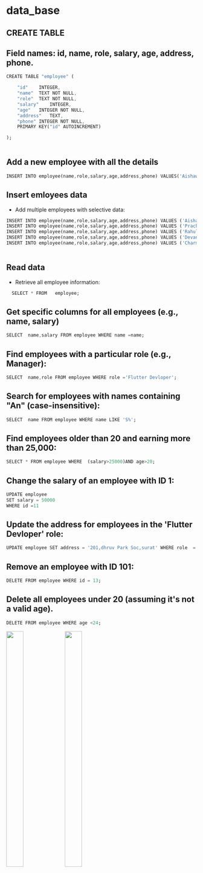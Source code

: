 # data_base

## CREATE TABLE
## Field names: id, name, role, salary, age, address, phone.
```dart
CREATE TABLE "employee" (

	"id"	INTEGER,
	"name"	TEXT NOT NULL,
	"role"	TEXT NOT NULL,
	"salary"	INTEGER,
	"age"	INTEGER NOT NULL,
	"address"	TEXT,
	"phone"	INTEGER NOT NULL,
	PRIMARY KEY("id" AUTOINCREMENT)

);
 
``` 

## Add a new employee with all the details
```dart
INSERT INTO employee(name,role,salary,age,address,phone) VALUES('Aishawarya','Flutter Developer',100000,20,'201,dhruv Park Soc,surat',2538172972);
```
## Insert emloyees data
- Add multiple employees with selective data:
```dart
INSERT INTO employee(name,role,salary,age,address,phone) VALUES ('Aishawarya','Flutter Developer',100000,20,'201,dhruv Park Soc,surat',2538172972);
INSERT INTO employee(name,role,salary,age,address,phone) VALUES ('Prachi','Flutter Developer',50000,21,'6501,shanti nagar , surat' , 361728134);
INSERT INTO employee(name,role,salary,age,address,phone) VALUES ('Rahul','FullStack Develoer',60000,25,'167,Shree ji society,surat',1357278342);
INSERT INTO employee(name,role,salary,age,address,phone) VALUES ('Devanshu','Ui-Ux Designer',80000,25,'100,Parvat Gam,surat',1362738274);
INSERT INTO employee(name,role,salary,age,address,phone) VALUES ('Charmi','Ui-Ux Designer',90000,23,'502,ShivDarshan society,surat',136772883);
 
``` 

## Read data
- Retrieve all employee information:
```dart
  SELECT * FROM   employee;
```
## Get specific columns for all employees (e.g., name, salary)
```dart
SELECT  name,salary FROM employee WHERE name =name;
```
## Find employees with a particular role (e.g., Manager):
```dart
SELECT  name,role FROM employee WHERE role ='Flutter Devloper';
```

## Search for employees with names containing "An" (case-insensitive):

```dart
SELECT  name FROM employee WHERE name LIKE 'S%';
```
## Find employees older than 20 and earning more than 25,000:

```dart
SELECT * FROM employee WHERE  (salary>25000)AND age>20;
```
## Change the salary of an employee with ID 1:

```dart
UPDATE employee
SET salary = 50000
WHERE id =11
```
## Update the address for employees in the 'Flutter Devloper' role:

```dart
UPDATE employee SET address = '201,dhruv Park Soc,surat' WHERE role  = 'Flutter Devloper';
```

## Remove an employee with ID 101:
```dart
DELETE FROM employee WHERE id = 13;
```

## Delete all employees under 20 (assuming it's not a valid age).

```dart
DELETE FROM employee WHERE age <24;
```
<img src  = "https://github.com/user-attachments/assets/9ac0b7a2-ca2e-4186-873f-d77b08ed15b0" height=40%  width=30%>
<img src  = "https://github.com/user-attachments/assets/9e446c1c-00d3-4c5d-bd07-f7a5080d38d1" height=40%  width=30%>


